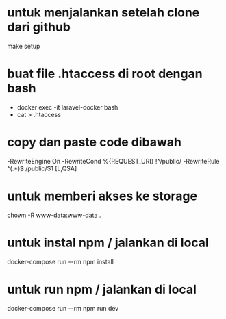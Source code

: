 # untuk menjalankan setelah clone dari github
make setup

# buat file .htaccess di root dengan bash
- docker exec -it laravel-docker bash
- cat > .htaccess
# copy dan paste code dibawah
-RewriteEngine On
-RewriteCond %{REQUEST_URI} !^/public/
-RewriteRule ^(.*)$ /public/$1 [L,QSA]

# untuk memberi akses ke storage
chown -R www-data:www-data . 

# untuk instal npm / jalankan di local
docker-compose run --rm npm install

# untuk run npm / jalankan di local
docker-compose run --rm npm run dev
